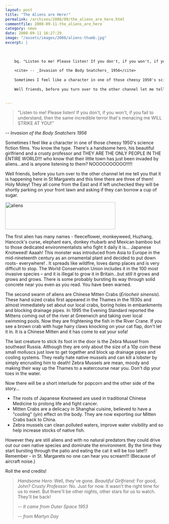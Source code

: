 ```yaml
---
layout: post
title: "The Aliens are Here!"
permalink: /archives/2008/09/the_aliens_are_here.html
commentfile: 2008-09-11-the_aliens_are_here
category: news
date: 2008-09-11 16:27:29
image: "/assets/images/2008/aliens-thumb.jpg"
excerpt: |
    
    
    
    bq. "Listen to me! Please listen! If you don't, if you won't, if you fail to understand, then the same incredible terror that's menacing me WILL STRIKE AT YOU!"
    
    <cite> -- _Invasion of the Body Snatchers_ 1956</cite>
    
    Sometimes I feel like a character in one of those cheesy 1950's science fiction films. You know the type. There's a handsome hero, his beautiful girlfriend and a crusty professor and THEY ARE THE ONLY PEOPLE IN THE ENTIRE WORLD!!! who know that their little town has just been invaded by aliens…and is anyone listening to them? NOOOOOOOOOO!!!!!
    
    Well friends, before you turn over to the other channel let me tell you that it is happening here in St Margarets and this time there are three of them! Holy Moley! They all come from the East and if left unchecked they will be shortly parking on your front lawn and asking if they can borrow a cup of sugar. 
    

---
```


> "Listen to me! Please listen! If you don't, if you won't, if you fail to understand, then the same incredible terror that's menacing me WILL STRIKE AT YOU!"

<cite> -- *Invasion of the Body Snatchers* 1956</cite>

Sometimes I feel like a character in one of those cheesy 1950's science fiction films. You know the type. There's a handsome hero, his beautiful girlfriend and a crusty professor and THEY ARE THE ONLY PEOPLE IN THE ENTIRE WORLD!!! who know that their little town has just been invaded by aliens…and is anyone listening to them? NOOOOOOOOOO!!!!!

Well friends, before you turn over to the other channel let me tell you that it is happening here in St Margarets and this time there are three of them! Holy Moley! They all come from the East and if left unchecked they will be shortly parking on your front lawn and asking if they can borrow a cup of sugar.

<a href="/assets/images/2008/aliens.jpg"><img src="/assets/images/2008/aliens-thumb.jpg" width="350" height="87" alt="aliens" class="photo center" /></a>

The first alien has many names - fleeceflower, monkeyweed, Huzhang, Hancock's curse, elephant ears, donkey rhubarb and Mexican bamboo but to those dedicated environmentalists who fight it daily it is… Japanese Knotweed! Aaaah! This monster was introduced from Asia to Europe in the mid-nineteenth century as an ornamental plant and decided to put down roots- everywhere! . It spreads like wildfire, loves damp places and is very difficult to stop. The World Conservation Union includes it in the 100 most invasive species – and it is illegal to grow it in Britain…but still it grows and grows and grows. There is some probably bursting its way through solid concrete near you even as you read. You have been warned.

The second swarm of aliens are Chinese Mitten Crabs (*Eriocheir sinensis*). These hand sized crabs first appeared in the Thames in the 1930s and almost immediately set about our local crabs, boring holes in embankments and blocking drainage pipes. In 1995 the Evening Standard reported the Mittens coming out of the river at Greenwich and taking over local swimming pools. Now they are frightening the fish in the River Crane. If you see a brown crab with huge hairy claws knocking on your cat flap, don't let it in. It is a Chinese Mitten and it has come to eat your sofa!

The last creature to stick its foot in the door is the Zebra Mussel from southeast Russia. Although they are only about the size of a 10p coin these small molluscs just love to get together and block up drainage pipes and cooling systems. They really hate native mussels and can kill a lobster by simply encrusting him to death! Zebra Mussels are mean, moody and making their way up the Thames to a watercourse near you. Don't dip your toes in the water.

Now there will be a short interlude for popcorn and the other side of the story...

-   The roots of Japanese Knotweed are used in traditional Chinese Medicine to prolong life and fight cancer.
-   Mitten Crabs are a delicacy in Shanghai cuisine, believed to have a "cooling" (yin) effect on the body. They are now exporting our Mitten Crabs back to China.
-   Zebra mussels can clean polluted waters, improve water visibility and so help increase stocks of native fish.

However they are still aliens and with no natural predators they could drive out our own native species and dominate the environment. By the time they start bursting through the patio and eating the cat it will be too late!!! Remember - in St. Margarets no one can hear you scream!!! (Because of aircraft noise.)

Roll the end credits!

> *Handsome Hero:* Well, they've gone.
>  *Beautiful Girlfriend:* For good, John?
>  *Crusty Professor:* No. Just for now. It wasn't the right time for us to meet. But there'll be other nights, other stars for us to watch. They'll be back!
> 
>  <cite> -- *It came from Outer Space* 1953</cite>
> 
>  <cite>-- from Martyn Day</cite>
> 
> 
> 
> 
